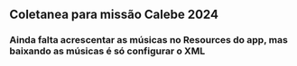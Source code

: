 ## Coletanea para missão Calebe 2024
### Ainda falta acrescentar as músicas no Resources do app, mas baixando as músicas é só configurar o XML
